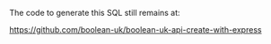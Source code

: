 The code to generate this SQL still remains at:

https://github.com/boolean-uk/boolean-uk-api-create-with-express

